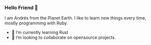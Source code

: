 ### Hello Friend 👋

I am Andrés from the Planet Earth. I like to learn new things every time, mostly programming with Ruby.
- 🌱 I’m currently learning Rust
- 👯 I’m looking to collaborate on opensource projects.

<!--
**a-chacon/a-chacon** is a ✨ _special_ ✨ repository because its `README.md` (this file) appears on your GitHub profile.

Here are some ideas to get you started:

- 🔭 I’m currently working on ...
- 🌱 I’m currently learning ...
- 👯 I’m looking to collaborate on ...
- 🤔 I’m looking for help with ...
- 💬 Ask me about ...
- 📫 How to reach me: ...
- 😄 Pronouns: ...
- ⚡ Fun fact: ...
-->
